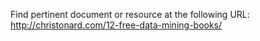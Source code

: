 Find pertinent document or resource at the following URL:
http://christonard.com/12-free-data-mining-books/
